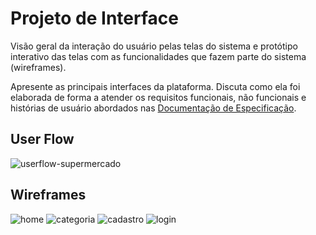 
# Projeto de Interface

Visão geral da interação do usuário pelas telas do sistema e protótipo interativo das telas com as funcionalidades que fazem parte do sistema (wireframes).

 Apresente as principais interfaces da plataforma. Discuta como ela foi elaborada de forma a atender os requisitos funcionais, não funcionais e histórias de usuário abordados nas <a href="2-Especificação do Projeto.md"> Documentação de Especificação</a>.

## User Flow
![userflow-supermercado](https://user-images.githubusercontent.com/89820803/136298944-71dfdaa6-9554-432b-97e9-32553d6be6c7.jpg)


## Wireframes
![home](https://user-images.githubusercontent.com/89584687/136302797-8fee7c5f-74f7-415e-ab9a-e3377625605d.png)
![categoria](https://user-images.githubusercontent.com/89584687/136302830-6ef7d90b-b6bb-4180-b068-f4cb929ffba6.png)
![cadastro](https://user-images.githubusercontent.com/89584687/136302835-b1759dfd-fb47-4543-9542-87aa61c0b1a9.png)
![login](https://user-images.githubusercontent.com/89584687/136302839-a456bc43-bd77-4212-b7ff-8b35c051d480.png)

